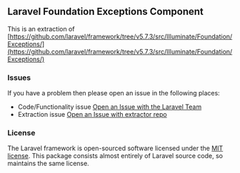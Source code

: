 ## Laravel Foundation Exceptions Component

This is an extraction of [https://github.com/laravel/framework/tree/v5.7.3/src/Illuminate/Foundation/Exceptions/](https://github.com/laravel/framework/tree/v5.7.3/src/Illuminate/Foundation/Exceptions/)


### Issues

If you have a problem then please open an issue in the following places:

* Code/Functionality issue [Open an Issue with the Laravel Team](https://github.com/laravel/framework/issues/new/choose)
* Extraction issue [Open an Issue with extractor repo](https://github.com/laravel-foundation/readme/issues/new)


### License

The Laravel framework is open-sourced software licensed under the [MIT license](http://opensource.org/licenses/MIT). This package consists almost entirely of Laravel source code, so maintains the same license.
